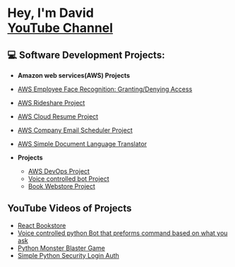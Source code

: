<h1>Hey, I'm David <br/> <a href="https://www.youtube.com/@youtubeport564">YouTube Channel</a></h1>

<h2>💻 Software Development Projects:</h2>

- <b>Amazon web services(AWS) Projects</b>
 - [AWS Employee Face Recognition: Granting/Denying Access](https://github.com/Student64-bit/AWS-Employee-Face-Recognition-Granting-Denying-Access-Project)
 - [AWS Rideshare Project](https://github.com/Student64-bit/AWS-Rideshare-Project)
 - [AWS Cloud Resume Project](https://github.com/Student64-bit/AWS-Cloud-Resume-Project)
 - [AWS Company Email Scheduler Project](https://github.com/Student64-bit/AWS-Company-Email-Scheduler-Project)
 - [AWS Simple Document Language Translator](https://github.com/Student64-bit/AWS-Simple-Document-Language-Translator)




- <b>Projects</b>
  - [AWS DevOps Project](https://github.com/Student64-bit/Simple-Devops-Deployment-Project/blob/main/README.md)
  - [Voice controlled bot Project](https://github.com/Student64-bit/Voice-controlled-bot-Project/tree/main)
  - [Book Webstore Project](https://github.com/Student64-bit/Bookstore-Website-Project)

<h2>YouTube Videos of Projects</h2>

- [React Bookstore](https://www.youtube.com/watch?v=meUz8p8a8Hk)
- [Voice controlled python Bot that preforms command based on what you ask](https://www.youtube.com/watch?v=rPKD3FXdxuc)
- [Python Monster Blaster Game](https://www.youtube.com/watch?v=ReUM6f4rR_0)
- [Simple Python Security Login Auth](https://www.youtube.com/watch?v=0_r4sCUGJ80&t=7s)


